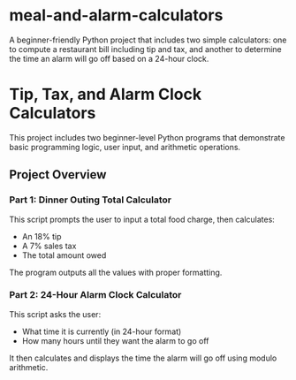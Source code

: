 # meal-and-alarm-calculators
A beginner-friendly Python project that includes two simple calculators: one to compute a restaurant bill including tip and tax, and another to determine the time an alarm will go off based on a 24-hour clock.

# Tip, Tax, and Alarm Clock Calculators

This project includes two beginner-level Python programs that demonstrate basic programming logic, user input, and arithmetic operations.

## Project Overview

### Part 1: Dinner Outing Total Calculator
This script prompts the user to input a total food charge, then calculates:
- An 18% tip
- A 7% sales tax
- The total amount owed

The program outputs all the values with proper formatting.

### Part 2: 24-Hour Alarm Clock Calculator
This script asks the user:
- What time it is currently (in 24-hour format)
- How many hours until they want the alarm to go off

It then calculates and displays the time the alarm will go off using modulo arithmetic.

